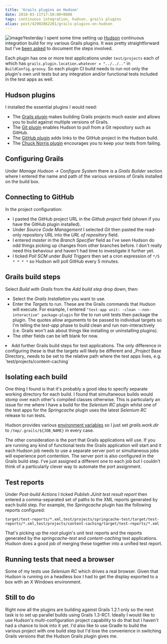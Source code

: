 ```yaml
---
title: 'Grails plugins on Hudson'
date: 2010-03-11T17:50:00+0000
tags: continuous integration, hudson, grails plugins
alias: post/42902862201/grails-plugins-on-hudson
---
```


![image][1]Yesterday I spent some time setting up [Hudson][2] continuous integration build for my various Grails plugins. It was pretty straightforward but I've [been asked][3] to document the steps involved.

<!-- more -->

Each plugin has one or more test applications under `test/projects` each of which has `grails.plugin.location.whatever = "../../.."` in `BuildConfig.groovy`. So each plugin CI build needs to run not only the plugin's own unit tests but any integration and/or functional tests included in the test apps as well.

## Hudson plugins

I installed the essential plugins I would need:

* The [Grails plugin][4] makes building Grails projects much easier and allows you to build against multiple versions of Grails.
* The [Git plugin][5] enables Hudson to pull from a Git repository such as GitHub.
* The [GitHub plugin][6] adds links to the GitHub project in the Hudson build.
* The [Chuck Norris plugin][7] encourages you to keep your tests from failing.

## Configuring Grails

Under _Manage Hudson -&gt; Configure System_ there is a _Grails Builder_ section where I entered the name and path of the various versions of Grails installed on the build box.

## Connecting to GitHub

In the project configuration:

* I pasted the GitHub project URL in the _Github project_ field (shown if you have the GitHub plugin installed).
* Under _Source Code Management_ I selected _Git_ then pasted the read-only repository URL into the _URL of repository_ field.
* I entered _master_ in the _Branch Specifier_ field as I've seen Hudson do odd things picking up changes from other branches before. I don't really need this behaviour and haven't had time to investigate it further yet.
* I ticked _Poll SCM_ under _Build Triggers_ then set a cron expression of `*/5 * * * *` so Hudson will poll GitHub every 5 minutes.

## Grails build steps

Select _Build with Grails_ from the _Add build step_ drop down, then:

* Select the _Grails Installation_ you want to use.
* Enter the _Targets_ to run. These are the Grails commands that Hudson will execute. For example, I entered `"test-app unit: -clean --non-interactive" package-plugin` for the to run unit tests then package the plugin. The quotes allow arguments to be passed to individual targets so I'm telling the _test-app_ phase to build clean and run non-interactively (i.e. Grails won't ask about things like installing or uninstalling plugins).
* The other fields can be left blank for now.

</li><li>Add further Grails build steps for test applications. The only difference in configuring these is that the targets will likely be different and _Project Base Directory_ needs to be set to the relative path where the test apps lives, e.g. `test/projects/content-caching`</li></ul>

## Isolating each build

One thing I found is that it's probably a good idea to specify separate working directory for each build. I found that simultaneous builds would stomp over each other's compiled classes otherwise. This is particularly an issue for me where I have a build for the _Selenium RC_ plugin whilst one of the test apps for the _Springcache_ plugin uses the latest _Selenium RC_ release to run tests.

Hudson provides various [environment variables][8] so I just set _grails.work.dir_ to `/tmp/.grails/${JOB_NAME}` in every case.

The other consideration is the port that Grails applications will use. If you are running any kind of functional tests the Grails application will start and it each Hudson job needs to use a separate server port or simultaneous jobs will experience port contention. The server port is also configured in the Grails build step. I've just assigned a different one to each job but I couldn't think of a particularly clever way to automate the port assignment.

## Test reports

Under _Post-build Actions_ I ticked _Publish JUnit test result report_ then entered a comma-separated set of paths to the XML reports generated by each build step. For example, the _Springcache_ plugin has the following reports configured:

    target/test-reports/*.xml,test/projects/springcache-test/target/test-reports/*.xml,test/projects/content-caching/target/test-reports/*.xml

That's picking up the root plugin's unit test reports and the reports generated by the _springcache-test_ and _content-caching_ test applications. Hudson does a good job of merging these together into a unified test report.

## Running tests that need a browser

Some of my tests use _Selenium RC_ which drives a real browser. Given that Hudson is running on a headless box I had to get the display exported to a box with an X Windows environment.

## Still to do

Right now all the plugins are building against Grails 1.2.1 only so the next task is to set up parallel builds using Grails 1.3-RC1. Ideally I would like to use Hudson's multi-configuration project capability to do that but I haven't had a chance to look into it yet. I'd also like to use Gradle to build the various project with one build step but I'd lose the convenience in switching Grails versions that the Hudson Grails plugin gives me.

[1]: http://4.bp.blogspot.com/_fh9xwLFYBUw/S5ks3ENs8yI/AAAAAAAACbU/vHE684-UsTI/s400/hudson.png
[2]: http://hudson-ci.org/
[3]: https://twitter.com/wangjammer5/statuses/10269319705
[4]: http://wiki.hudson-ci.org/display/HUDSON/Grails+Plugin
[5]: http://wiki.hudson-ci.org/display/HUDSON/Git+Plugin
[6]: http://wiki.hudson-ci.org/display/HUDSON/Github+Plugin
[7]: http://wiki.hudson-ci.org/display/HUDSON/ChuckNorris+Plugin
[8]: http://wiki.hudson-ci.org/display/HUDSON/Building+a+software+project#Buildingasoftwareproject-HudsonSetEnvironmentVariables

